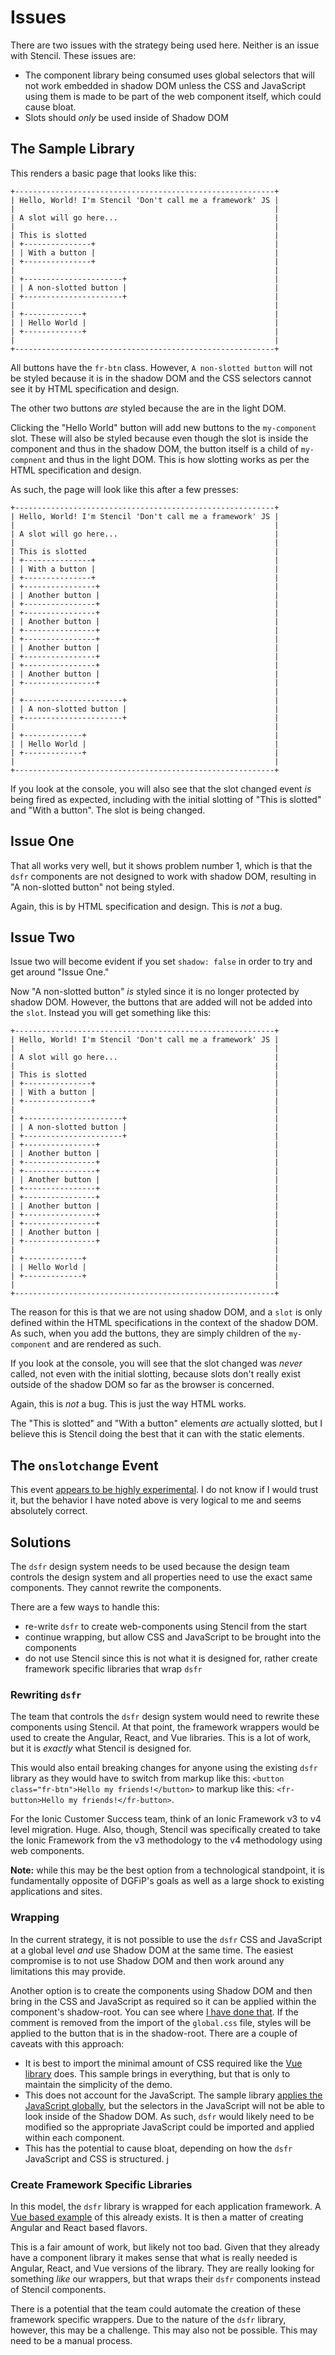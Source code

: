 # Issues

There are two issues with the strategy being used here. Neither is an issue with Stencil. These issues are:

- The component library being consumed uses global selectors that will not work embedded in shadow DOM unless the CSS and JavaScript using them is made to be part of the web component itself, which could cause bloat.
- Slots should _only_ be used inside of Shadow DOM

## The Sample Library

This renders a basic page that looks like this:

```
+----------------------------------------------------------+
| Hello, World! I'm Stencil 'Don't call me a framework' JS |
|                                                          |
| A slot will go here...                                   | 
|                                                          |
| This is slotted                                          |
| +---------------+                                        |
| | With a button |                                        |
| +---------------+                                        |
|                                                          |
| +----------------------+                                 |
| | A non-slotted button |                                 |
| +----------------------+                                 |
|                                                          |
| +-------------+                                          |
| | Hello World |                                          |
| +-------------+                                          |
|                                                          |
+----------------------------------------------------------+
```

All buttons have the `fr-btn` class. However, `A non-slotted button` will not be styled because it is in the shadow DOM and the CSS selectors cannot see it by HTML specification and design.

The other two buttons _are_ styled because the are in the light DOM.

Clicking the "Hello World" button will add new buttons to the `my-component` slot. These will also be styled because even though the slot is inside the component and thus in the shadow DOM, the button itself is a child of `my-compnent` and thus in the light DOM. This is how slotting works as per the HTML specification and design.

As such, the page will look like this after a few presses:


```
+----------------------------------------------------------+
| Hello, World! I'm Stencil 'Don't call me a framework' JS |
|                                                          |
| A slot will go here...                                   | 
|                                                          |
| This is slotted                                          |
| +---------------+                                        |
| | With a button |                                        |
| +---------------+                                        |
| +----------------+                                       |
| | Another button |                                       |
| +----------------+                                       |
| +----------------+                                       |
| | Another button |                                       |
| +----------------+                                       |
| +----------------+                                       |
| | Another button |                                       |
| +----------------+                                       |
| +----------------+                                       |
| | Another button |                                       |
| +----------------+                                       |
|                                                          |
| +----------------------+                                 |
| | A non-slotted button |                                 |
| +----------------------+                                 |
|                                                          |
| +-------------+                                          |
| | Hello World |                                          |
| +-------------+                                          |
|                                                          |
+----------------------------------------------------------+
```

If you look at the console, you will also see that the slot changed event _is_ being fired as expected, including with the initial slotting of "This is slotted" and "With a button". The slot is being changed.

## Issue One

That all works very well, but it shows problem number 1, which is that the `dsfr` components are not designed to work with shadow DOM, resulting in "A non-slotted button" not being styled.

Again, this is by HTML specification and design. This is _not_ a bug.

## Issue Two

Issue two will become evident if you set `shadow: false` in order to try and get around "Issue One."

Now "A non-slotted button" _is_ styled since it is no longer protected by shadow DOM. However, the buttons that are added will not be added into the `slot`. Instead you will get something like this:

```
+----------------------------------------------------------+
| Hello, World! I'm Stencil 'Don't call me a framework' JS |
|                                                          |
| A slot will go here...                                   | 
|                                                          |
| This is slotted                                          |
| +---------------+                                        |
| | With a button |                                        |
| +---------------+                                        |
|                                                          |
| +----------------------+                                 |
| | A non-slotted button |                                 |
| +----------------------+                                 |
| +----------------+                                       |
| | Another button |                                       |
| +----------------+                                       |
| +----------------+                                       |
| | Another button |                                       |
| +----------------+                                       |
| +----------------+                                       |
| | Another button |                                       |
| +----------------+                                       |
| +----------------+                                       |
| | Another button |                                       |
| +----------------+                                       |
|                                                          |
| +-------------+                                          |
| | Hello World |                                          |
| +-------------+                                          |
|                                                          |
+----------------------------------------------------------+
```

The reason for this is that we are not using shadow DOM, and a `slot` is only defined within the HTML specifications in the context of the shadow DOM. As such, when you add the buttons, they are simply children of the `my-component` and are rendered as such.

If you look at the console, you will see that the slot changed was _never_ called, not even with the initial slotting, because slots don't really exist outside of the shadow DOM so far as the browser is concerned.

Again, this is _not_ a bug. This is just the way HTML works.

The "This is slotted" and "With a button" elements _are_ actually slotted, but I believe this is Stencil doing the best that it can with the static elements.

## The `onslotchange` Event

This event [appears to be highly experimental](https://developer.mozilla.org/en-US/docs/Web/API/ShadowRoot/onslotchange). I do not know if I would trust it, but the behavior I have noted above is very logical to me and seems absolutely correct.

## Solutions

The `dsfr` design system needs to be used because the design team controls the design system and all properties need to use the exact same components. They cannot rewrite the components.

There are a few ways to handle this:
- re-write `dsfr` to create web-components using Stencil from the start
- continue wrapping, but allow CSS and JavaScript to be brought into the components
- do not use Stencil since this is not what it is designed for, rather create framework specific libraries that wrap `dsfr`

### Rewriting `dsfr`

The team that controls the `dsfr` design system would need to rewrite these components using Stencil. At that point, the framework wrappers would be used to create the Angular, React, and Vue libraries. This is a lot of work, but it is _exactly_ what Stencil is designed for.

This would also entail breaking changes for anyone using the existing `dsfr` library as they would have to switch from markup like this: `<button class="fr-btn">Hello my friends!</button>` to markup like this: `<fr-button>Hello my friends!</fr-button>`.

For the Ionic Customer Success team, think of an Ionic Framework v3 to v4 level migration. Huge. Also, though, Stencil was specifically created to take the Ionic Framework from the v3 methodology to the v4 methodology using web components.

**Note:** while this may be the best option from a technological standpoint, it is fundamentally opposite of DGFiP's goals as well as a large shock to existing applications and sites.


### Wrapping

In the current strategy, it is not possible to use the `dsfr` CSS and JavaScript at a global level _and_ use Shadow DOM at the same time. The easiest compromise is to not use Shadow DOM and then work around any limitations this may provide.

Another option is to create the components using Shadow DOM and then bring in the CSS and JavaScript as required so it can be applied within the component's shadow-root. You can see where [I have done that](https://github.com/kensodemann/test-dsfr/blob/main/src/components/my-component/my-component.css). If the comment is removed from the import of the `global.css` file, styles will be applied to the button that is in the shadow-root. There are a couple of caveats with this approach:

- It is best to import the minimal amount of CSS required like the [Vue library](https://github.com/dnum-mi/vue-dsfr/blob/abd29b2a755ada3c296769ba9557cf02deefbad3/src/components/DsfrButton/DsfrButton.vue#L62) does. This sample brings in everything, but that is only to maintain the simplicity of the demo.
- This does not account for the JavaScript. The sample library [applies the JavaScript globally](https://github.com/kensodemann/test-dsfr/blob/main/src/global.ts), but the selectors in the JavaScript will not be able to look inside of the Shadow DOM. As such, `dsfr` would likely need to be modified so the appropriate JavaScript could be imported and applied within each component.
- This has the potential to cause bloat, depending on how the `dsfr` JavaScript and CSS is structured.
j
### Create Framework Specific Libraries

In this model, the `dsfr` library is wrapped for each application framework. A [Vue based example](https://github.com/dnum-mi/vue-dsfr) of this already exists. It is then a matter of creating Angular and React based flavors.

This is a fair amount of work, but likely not too bad. Given that they already have a component library it makes sense that what is really needed is Angular, React, and Vue versions of the library. They are really looking for something _like_ our wrappers, but that wraps their `dsfr` components instead of Stencil components.

There is a potential that the team could automate the creation of these framework specific wrappers. Due to the nature of the `dsfr` library, however, this may be a challenge. This may also not be possible. This may need to be a manual process.

